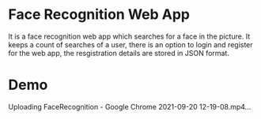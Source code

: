 # Face Recognition Web App
It is a face recognition web app which searches for a face in the picture. It keeps a count of searches of a user, there is an option to login and register for the web app, the resgistration details are stored in JSON format.

# Demo

Uploading FaceRecognition - Google Chrome 2021-09-20 12-19-08.mp4…



